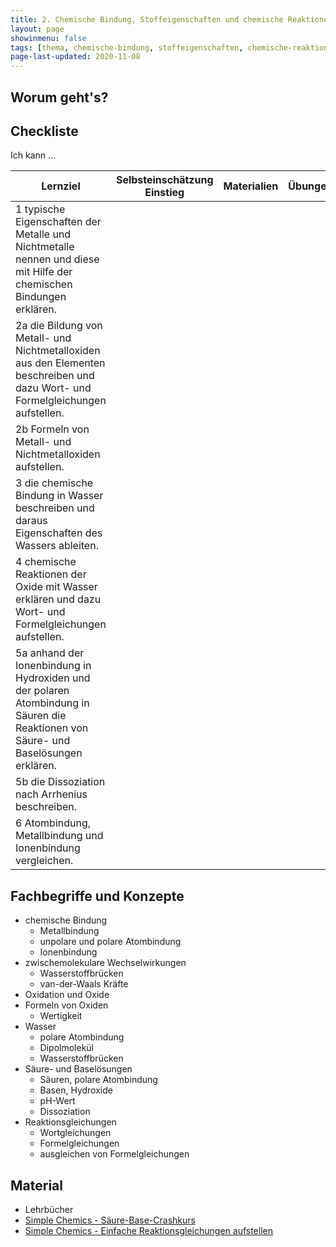 ```yaml
---
title: 2. Chemische Bindung, Stoffeigenschaften und chemische Reaktionen
layout: page
showinmenu: false
tags: [thema, chemische-bindung, stoffeigenschaften, chemische-reaktion]
page-last-updated: 2020-11-08
---
```


## Worum geht's?



## Checkliste

Ich kann ...

| Lernziel | Selbsteinschätzung <br />Einstieg | Materialien | Übungen | Selbsteinschätzung <br />Ausstieg |
| ---   | ---      | ---         | ---     | ---      |
| 1 typische Eigenschaften der Metalle und Nichtmetalle nennen und diese mit Hilfe der chemischen Bindungen erklären. |  |  |  |  |
| 2a die Bildung von Metall- und Nichtmetalloxiden aus den Elementen beschreiben und dazu Wort- und Formelgleichungen aufstellen. |  |  |  |  |
| 2b Formeln von Metall- und Nichtmetalloxiden aufstellen. |  |  |  |  |
| 3 die chemische Bindung in Wasser beschreiben und daraus Eigenschaften des Wassers ableiten. |  |  |  |  |
| 4 chemische Reaktionen der Oxide mit Wasser erklären und dazu Wort- und Formelgleichungen aufstellen. |  |  |  |  |
| 5a anhand der Ionenbindung in Hydroxiden und der polaren Atombindung in Säuren die Reaktionen von Säure- und Baselösungen erklären. |  |  |  |  |
| 5b die Dissoziation nach Arrhenius beschreiben. |  |  |  |  |
| 6 Atombindung, Metallbindung und Ionenbindung vergleichen. |  |  |  |  |

## Fachbegriffe und Konzepte

- chemische Bindung
	- Metallbindung
	- unpolare und polare Atombindung
	- Ionenbindung	
- zwischemolekulare Wechselwirkungen
	- Wasserstoffbrücken
	- van-der-Waals Kräfte
- Oxidation und Oxide
- Formeln von Oxiden
	- Wertigkeit
- Wasser
	- polare Atombindung
	- Dipolmolekül
	- Wasserstoffbrücken
- Säure- und Baselösungen
	- Säuren, polare Atombindung
	- Basen, Hydroxide
	- pH-Wert
	- Dissoziation
- Reaktionsgleichungen
	- Wortgleichungen
	- Formelgleichungen
	- ausgleichen von Formelgleichungen

## Material

- Lehrbücher
- [Simple Chemics - Säure-Base-Crashkurs](https://www.youtube.com/watch?v=8FwB735ePV8)
- [Simple Chemics - Einfache Reaktionsgleichungen aufstellen](https://www.youtube.com/watch?v=weVa4QH6238)
